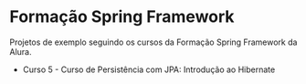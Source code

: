 # Formação Spring Framework

Projetos de exemplo seguindo os cursos da Formação Spring Framework da Alura.

- Curso 5 - Curso de Persistência com JPA: Introdução ao Hibernate
